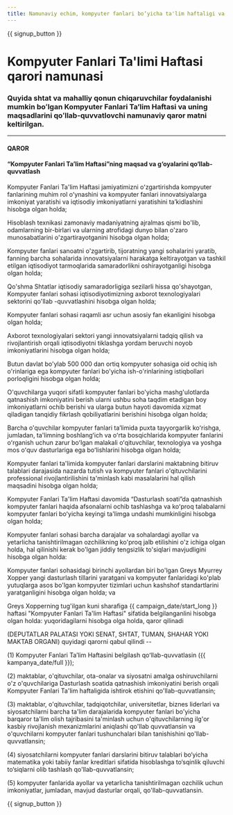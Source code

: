 ```yaml
---
title: Namunaviy echim, kompyuter fanlari bo‘yicha ta'lim haftaligi va soat soati
---
```


{{ signup_button }}

# Kompyuter Fanlari Ta'limi Haftasi qarori namunasi

### Quyida shtat va mahalliy qonun chiqaruvchilar foydalanishi mumkin boʻlgan Kompyuter Fanlari Taʼlim Haftasi va uning maqsadlarini qoʻllab-quvvatlovchi namunaviy qaror matni keltirilgan.

* * *

#### **QAROR**  


#### “Kompyuter Fanlari Ta’lim Haftasi”ning maqsad va g‘oyalarini qo‘llab-quvvatlash

Kompyuter Fanlari Ta'lim Haftasi jamiyatimizni oʻzgartirishda kompyuter fanlarining muhim rol oʻynashini va kompyuter fanlari innovatsiyalarga imkoniyat yaratishi va iqtisodiy imkoniyatlarni yaratishini taʼkidlashini hisobga olgan holda;

Hisoblash texnikasi zamonaviy madaniyatning ajralmas qismi bo'lib, odamlarning bir-birlari va ularning atrofidagi dunyo bilan o'zaro munosabatlarini o'zgartirayotganini hisobga olgan holda;

Kompyuter fanlari sanoatni o'zgartirib, tijoratning yangi sohalarini yaratib, fanning barcha sohalarida innovatsiyalarni harakatga keltirayotgan va tashkil etilgan iqtisodiyot tarmoqlarida samaradorlikni oshirayotganligi hisobga olgan holda;

Qo'shma Shtatlar iqtisodiy samaradorligiga sezilarli hissa qo'shayotgan, Kompyuter fanlari sohasi iqtisodiyotimizning axborot texnologiyalari sektorini qo'llab -quvvatlashini hisobga olgan holda;

Kompyuter fanlari sohasi raqamli asr uchun asosiy fan ekanligini hisobga olgan holda;

Axborot texnologiyalari sektori yangi innovatsiyalarni tadqiq qilish va rivojlantirish orqali iqtisodiyotni tiklashga yordam beruvchi noyob imkoniyatlarini hisobga olgan holda;

Butun davlat bo'ylab 500 000 dan ortiq kompyuter sohasiga oid ochiq ish o'rinlariga ega kompyuter fanlari bo'yicha ish-o'rinlarining istiqbollari porloqligini hisobga olgan holda;

O'quvchilarga yuqori sifatli kompyuter fanlari bo'yicha mashg'ulotlarda qatnashish imkoniyatini berish ularni ushbu soha taqdim etadigan boy imkoniyatlarni ochib berishi va ularga butun hayoti davomida xizmat qiladigan tanqidiy fikrlash qobiliyatlarini berishini hisobga olgan holda;

Barcha o'quvchilar kompyuter fanlari taʼlimida puxta tayyorgarlik koʻrishga, jumladan, ta'limning boshlangʻich va oʻrta bosqichlarida kompyuter fanlarini oʻrganish uchun zarur boʻlgan malakali oʻqituvchilar, texnologiya va yoshga mos oʻquv dasturlariga ega boʻlishlarini hisobga olgan holda;

Kompyuter fanlari ta'limida kompyuter fanlari darslarini maktabning bitiruv talablari darajasida nazarda tutish va kompyuter fanlari o'qituvchilarini professional rivojlantirilishini ta'minlash kabi masalalarini hal qilish maqsadini hisobga olgan holda;

Kompyuter Fanlari Ta'lim Haftasi davomida “Dasturlash soati”da qatnashish kompyuter fanlari haqida afsonalarni ochib tashlashga va koʻproq talabalarni kompyuter fanlari boʻyicha keyingi ta'limga undashi mumkinligini hisobga olgan holda;

Kompyuter fanlari sohasi barcha darajalar va sohalardagi ayollar va yetarlicha tanishtirilmagan ozchilikning ko'proq jalb etilishini o'z ichiga olgan holda, hal qilinishi kerak bo'lgan jiddiy tengsizlik to'siqlari mavjudligini hisobga olgan holda:

Kompyuter fanlari sohasidagi birinchi ayollardan biri bo'lgan Greys Myurrey Xopper yangi dasturlash tillarini yaratgani va kompyuter fanlaridagi ko'plab yutuqlarga asos bo'lgan kompyuter tizimlari uchun kashshof standartlarini yaratganligini hisobga olgan holda; va

Greys Xopperning tug'ilgan kuni sharafiga {{ campaign_date/start_long }} haftasi "Kompyuter Fanlari Ta'lim Haftasi" sifatida belgilanganlini hisobga olgan holda: yuqoridagilarni hisobga olga holda, qaror qilinadi<br />

(DEPUTATLAR PALATASI YOKI SENAT, SHTAT, TUMAN, SHAHAR YOKI MAKTAB ORGANI) quyidagi qarorni qabul qilindi --

(1) Kompyuter Fanlari Taʼlim Haftasini belgilash qoʻllab-quvvatlasin ({{ kampanya_date/full }});

(2) maktablar, o'qituvchilar, ota-onalar va siyosatni amalga oshiruvchilarni o'z o'quvchilariga Dasturlash soatida qatnashish imkoniyatini berish orqali Kompyuter Fanlari Ta'lim haftaligida ishtirok etishini qo'llab-quvvatlansin;

(3) maktablar, o'qituvchilar, tadqiqotchilar, universitetlar, biznes liderlari va siyosatchilarni barcha ta'lim darajalarida kompyuter fanlari bo'yicha barqaror ta'lim olish tajribasini ta'minlash uchun o'qituvchilarning ilg'or kasbiy rivojlanish mexanizmlarini aniqlashi qo'llab quvvatlansin va o'quvchilarni kompyuter fanlari tushunchalari bilan tanishishini qo'llab-quvvatlansin;

(4) siyosatchilarni kompyuter fanlari darslarini bitiruv talablari bo‘yicha matematika yoki tabiiy fanlar kreditlari sifatida hisoblashga to‘sqinlik qiluvchi to‘siqlarni olib tashlash qo'llab-quvvatlansin;

(5) kompyuter fanlarida ayollar va yetarlicha tanishtirilmagan ozchilik uchun imkoniyatlar, jumladan, mavjud dasturlar orqali, qo'llab-quvvatlansin.

{{ signup_button }}